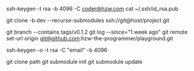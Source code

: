 ssh-keygen -t rsa -b 4096 -C coder@hzw.com
cat ~/.ssh/id_rsa.pub

git clone -b dev --recurse-submodules ssh://git@host/project.git

git branch --contains tags/v0.1.2
git log --since="1 week ago"
git remote set-url origin git@github.com:hzw-the-programmer/playground.git

ssh-keygen -o -t rsa -C "email" -b 4096

git clone path
git submodule init
git submodule update
